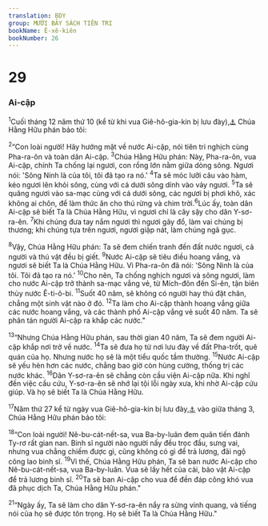```yaml
---
translation: BDY
group: MƯỜI BẢY SÁCH TIÊN TRI
bookName: Ê-xê-kiên 
bookNumber: 26
---
```


<div class="title"><h1>29</h1><h3>Ai-cập</h3></div>
<p><sup>1</sup>Cuối tháng 12 năm thứ 10 (kể từ khi vua Giê-hô-gia-kin bị lưu đày),<a href="#" data-toggle="tooltip" data-placement="bottom" title="587 TCN">⚓</a> Chúa Hằng Hữu phán bảo tôi:</p><p><sup>2</sup>“Con loài người! Hãy hướng mặt về nước Ai-cập, nói tiên tri nghịch cùng Pha-ra-ôn và toàn dân Ai-cập. <sup>3</sup>Chúa Hằng Hữu phán: Này, Pha-ra-ôn, vua Ai-cập, chính Ta chống lại ngươi, con rồng lớn nằm giữa dòng sông. Ngươi nói: &#39;Sông Ninh là của tôi, tôi đã tạo ra nó.&#39; <sup>4</sup>Ta sẽ móc lưỡi câu vào hàm, kéo ngươi lên khỏi sông, cùng với cá dưới sông dính vào vảy ngươi. <sup>5</sup>Ta sẽ quăng ngươi vào sa-mạc cùng với cá dưới sông, các ngươi bị phơi khô, xác không ai chôn, để làm thức ăn cho thú rừng và chim trời.<sup>6</sup>Lúc ấy, toàn dân Ai-cập sẽ biết Ta là Chúa Hằng Hữu, vì ngươi chỉ là cây sậy cho dân Y-sơ-ra-ên. <sup>7</sup>Khi chúng đưa tay nắm ngươi thì ngươi gãy đổ, làm vai chúng bị thương; khi chúng tựa trên ngươi, ngươi giập nát, làm chúng ngã gục.</p><p><sup>8</sup>Vậy, Chúa Hằng Hữu phán: Ta sẽ đem chiến tranh đến đất nước ngươi, cả người và thú vật đều bị giết. <sup>9</sup>Nước Ai-cập sẽ tiêu điều hoang vắng, và ngươi sẽ biết Ta là Chúa Hằng Hữu. Vì Pha-ra-ôn đã nói: &#39;Sông Ninh là của tôi. Tôi đã tạo ra nó.&#39; <sup>10</sup>Cho nên, Ta chống nghịch ngươi và sông ngươi, làm cho nước Ai-cập trở thành sa-mạc vắng vẻ, từ Mích-đôn đến Si-ên, tận biên thùy nước Ê-ti-ô-bi. <sup>11</sup>Suốt 40 năm, sẽ không có người hay thú đặt chân, chẳng một sinh vật nào ở đó. <sup>12</sup>Ta làm cho Ai-cập thành hoang vắng giữa các nước hoang vắng, và các thành phố Ai-cập vắng vẻ suốt 40 năm. Ta sẽ phân tán người Ai-cập ra khắp các nước.&#34;</p><p><sup>13</sup>“Nhưng Chúa Hằng Hữu phán, sau thời gian 40 năm, Ta sẽ đem người Ai-cập khắp nơi trở về nước. <sup>14</sup>Ta sẽ đưa họ từ nơi lưu đày về đất Pha-trốt, quê quán của họ. Nhưng nước họ sẽ là một tiểu quốc tầm thường. <sup>15</sup>Nước Ai-cập sẽ yếu hèn hơn các nước, chẳng bao giờ còn hùng cường, thống trị các nước khác. <sup>16</sup>Dân Y-sơ-ra-ên sẽ chẳng còn cầu viện Ai-cập nữa. Khi nghĩ đến việc cầu cứu, Y-sơ-ra-ên sẽ nhớ lại tội lỗi ngày xưa, khi nhờ Ai-cập cứu giúp. Và họ sẽ biết Ta là Chúa Hằng Hữu.</p><p><sup>17</sup>Năm thứ 27 kể từ ngày vua Giê-hô-gia-kin bị lưu đày,<a href="#" data-toggle="tooltip" data-placement="bottom" title="571 TCN">⚓</a> vào giữa tháng 3, Chúa Hằng Hữu phán bảo tôi:</p><p><sup>18</sup>“Con loài người! Nê-bu-cát-nết-sa, vua Ba-by-luân đem quân tiến đánh Ty-rơ rất gian nan. Binh sĩ người nào người nấy đều trọc đầu, sưng vai, nhưng vua chẳng chiếm được gì, cũng không có gì để trả lương, đãi ngộ công lao binh sĩ. <sup>19</sup>Vì thế, Chúa Hằng Hữu phán, Ta sẽ ban nước Ai-cập cho Nê-bu-cát-nết-sa, vua Ba-by-luân. Vua sẽ lấy hết của cải, bảo vật Ai-cập để trả lương binh sĩ. <sup>20</sup>Ta sẽ ban Ai-cập cho vua để đền đáp công khó vua đã phục dịch Ta, Chúa Hằng Hữu phán.&#34;</p><p><sup>21</sup>“Ngày ấy, Ta sẽ làm cho dân Y-sơ-ra-ên nẩy ra sừng vinh quang, và tiếng nói của họ sẽ được tôn trọng. Họ sẽ biết Ta là Chúa Hằng Hữu.&#34;</p>